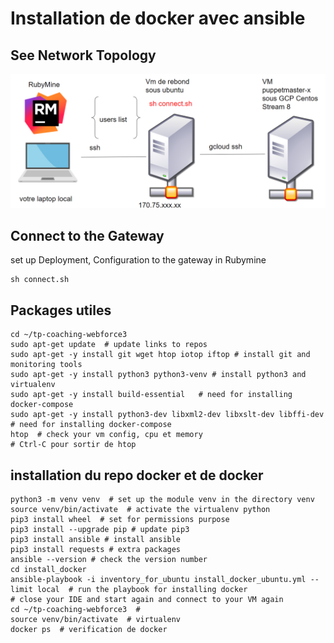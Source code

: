 # Installation de docker avec ansible 

## See Network Topology
![Topology](screenshots/topology.png)

## Connect to the Gateway
set up Deployment, Configuration to the gateway in Rubymine
```shell
sh connect.sh
````

## Packages utiles  
```shell
cd ~/tp-coaching-webforce3
sudo apt-get update  # update links to repos
sudo apt-get -y install git wget htop iotop iftop # install git and monitoring tools
sudo apt-get -y install python3 python3-venv # install python3 and virtualenv
sudo apt-get -y install build-essential   # need for installing docker-compose
sudo apt-get -y install python3-dev libxml2-dev libxslt-dev libffi-dev # need for installing docker-compose
htop  # check your vm config, cpu et memory
# Ctrl-C pour sortir de htop 
```
##  installation du repo docker et de docker
```shell
python3 -m venv venv  # set up the module venv in the directory venv
source venv/bin/activate  # activate the virtualenv python
pip3 install wheel  # set for permissions purpose
pip3 install --upgrade pip # update pip3
pip3 install ansible # install ansible 
pip3 install requests # extra packages
ansible --version # check the version number
cd install_docker
ansible-playbook -i inventory_for_ubuntu install_docker_ubuntu.yml --limit local  # run the playbook for installing docker
# close your IDE and start again and connect to your VM again  
cd ~/tp-coaching-webforce3  # 
source venv/bin/activate  # virtualenv
docker ps  # verification de docker
```
